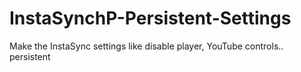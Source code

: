 # InstaSynchP-Persistent-Settings
Make the InstaSync settings like disable player, YouTube controls.. persistent
